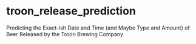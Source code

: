 # troon_release_prediction
Predicting the Exact-ish Date and Time (and Maybe Type and Amount) of Beer Released by the Troon Brewing Company
